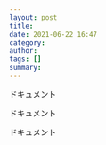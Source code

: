 ```yaml
---
layout: post
title: 
date: 2021-06-22 16:47
category: 
author: 
tags: []
summary: 
---
```

ドキュメント

ドキュメント

ドキュメント
